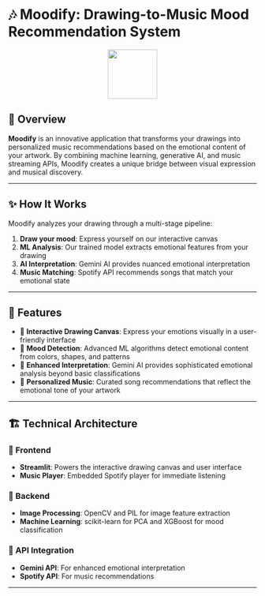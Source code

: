 # 🎶 Moodify: Drawing-to-Music Mood Recommendation System

<div align="center">
  <img src="https://media.giphy.com/media/WUlplcMpOCEmTGBtBW/giphy.gif" width="100">
</div>

## 🎨 Overview
**Moodify** is an innovative application that transforms your drawings into personalized music recommendations based on the emotional content of your artwork. By combining machine learning, generative AI, and music streaming APIs, Moodify creates a unique bridge between visual expression and musical discovery.

---

## ✨ How It Works

Moodify analyzes your drawing through a multi-stage pipeline:

1. **Draw your mood**: Express yourself on our interactive canvas  
2. **ML Analysis**: Our trained model extracts emotional features from your drawing  
3. **AI Interpretation**: Gemini AI provides nuanced emotional interpretation  
4. **Music Matching**: Spotify API recommends songs that match your emotional state  

---

## 🚀 Features

- 🎨 **Interactive Drawing Canvas**: Express your emotions visually in a user-friendly interface  
- 🧠 **Mood Detection**: Advanced ML algorithms detect emotional content from colors, shapes, and patterns  
- 🌈 **Enhanced Interpretation**: Gemini AI provides sophisticated emotional analysis beyond basic classifications  
- 🎵 **Personalized Music**: Curated song recommendations that reflect the emotional tone of your artwork  

---

## 🏗️ Technical Architecture

### 🔹 Frontend
- **Streamlit**: Powers the interactive drawing canvas and user interface  
- **Music Player**: Embedded Spotify player for immediate listening  

### 🔹 Backend
- **Image Processing**: OpenCV and PIL for image feature extraction  
- **Machine Learning**: scikit-learn for PCA and XGBoost for mood classification  

### 🔹 API Integration
- **Gemini API**: For enhanced emotional interpretation  
- **Spotify API**: For music recommendations  

---
